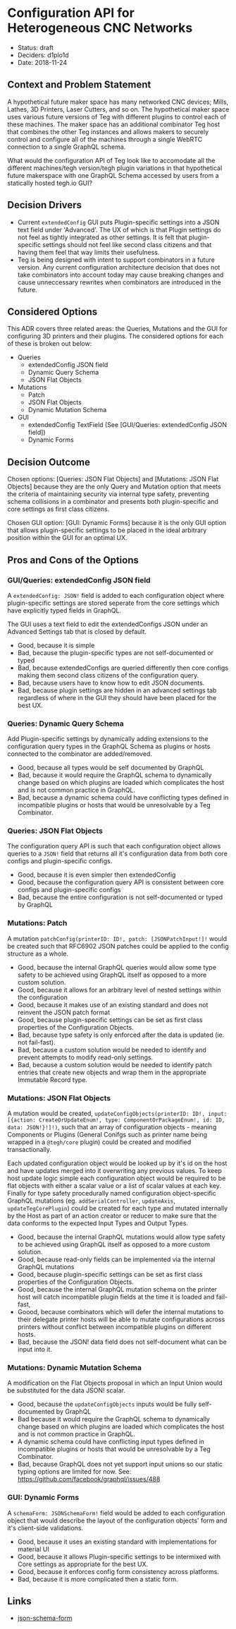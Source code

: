 # Configuration API for Heterogeneous CNC Networks
<!--
  template: https://raw.githubusercontent.com/joelparkerhenderson/architecture_decision_record/master/adr_template_madr.md
-->

* Status: draft
* Deciders: d1plo1d
* Date: 2018-11-24

## Context and Problem Statement

A hypothetical future maker space has many networked CNC devices; Mills, Lathes, 3D Printers, Laser Cutters, and so on. The hypothetical maker space uses various future versions of Teg with different plugins to control each of these machines. The maker space has an additional combinator Teg host that combines the other Teg instances and allows makers to securely control and configure all of the machines through a single WebRTC connection to a single GraphQL schema.

What would the configuration API of Teg look like to accomodate all the different machines/tegh version/tegh plugin variations in that hypothetical future makerspace with one GraphQL Schema accessed by users from a statically hosted tegh.io GUI?

## Decision Drivers

* Current `extendedConfig` GUI puts Plugin-specific settings into a JSON text field under 'Advanced'. The UX of which is that Plugin settings do not feel as tightly integrated as other settings. It is felt that plugin-specific settings should not feel like second class citizens and that having them feel that way limits their usefulness.
* Teg is being designed with intent to support combinators in a future version. Any current configuration architecture decision that does not take combinators into account today may cause breaking changes and cause unneccessary rewrites when combinators are introduced in the future.

## Considered Options

This ADR covers three related areas: the Queries, Mutations and the GUI for configuring 3D printers and their plugins. The considered options for each of these is broken out below:

* Queries
  * extendedConfig JSON field
  * Dynamic Query Schema
  * JSON Flat Objects
* Mutations
  * Patch
  * JSON Flat Objects
  * Dynamic Mutation Schema
* GUI
  * extendedConfig TextField (See [GUI/Queries: extendedConfig JSON field])
  * Dynamic Forms

## Decision Outcome

Chosen options: [Queries: JSON Flat Objects] and [Mutations: JSON Flat Objects] because they are the only Query and Mutation option that meets the criteria of maintaining security via internal type safety, preventing schema collisions in a combinator and presents both plugin-specific and core settings as first class citizens.

Chosen GUI option: [GUI: Dynamic Forms] because it is the only GUI option that allows plugin-specific settings to be placed in the ideal arbitrary position within the GUI for an optimal UX.

## Pros and Cons of the Options <!-- optional -->

### GUI/Queries: extendedConfig JSON field

A `extendedConfig: JSON!` field is added to each configuration object where plugin-specific settings are stored seperate from the core settings which have explicitly typed fields in GraphQL.

The GUI uses a text field to edit the extendedConfigs JSON under an Advanced Settings tab that is closed by default.

* Good, because it is simple
* Bad, because the plugin-specific types are not self-documented or typed
* Bad, because extendedConfigs are queried differently then core configs making them second class citizens of the configuration query.
* Bad, because users have to know how to edit JSON documents.
* Bad, because plugin settings are hidden in an advanced settings tab regardless of where in the GUI they should have been placed for the best UX.

### Queries: Dynamic Query Schema

Add Plugin-specific settings by dynamically adding extensions to the configuration query types in the GraphQL Schema as plugins or hosts connected to the combinator are added/removed.

* Good, because all types would be self documented by GraphQL
* Bad, because it would require the GraphQL schema to dynamically change based on which plugins are loaded which complicates the host and is not common practice in GraphQL.
* Bad, because a dynamic schema could have conflicting types defined in incompatible plugins or hosts that would be unresolvable by a Teg Combinator.

### Queries: JSON Flat Objects

The configuration query API is such that each configuration object allows queries to a `JSON!` field that returns all it's configuration data from both core configs and plugin-specific configs.

* Good, because it is even simpler then extendedConfig
* Good, because the configuration query API is consistent between core configs and plugin-specific configs
* Bad, because the entire configuration is not self-documented or typed by GraphQL

### Mutations: Patch

A mutation `patchConfig(printerID: ID!, patch: [JSONPatchInput!]!` would be created such that RFC6902 JSON patches could be applied to the config structure as a whole.

* Good, because the internal GraphQL queries would allow some type safety to be achieved using GraphQL itself as opposed to a more custom solution.
* Good, because it allows for an arbitrary level of nested settings within the configuration
* Good, because it makes use of an existing standard and does not reinvent the JSON patch format
* Good, because plugin-specific settings can be set as first class properties of the Configuration Objects.
* Bad, because type safety is only enforced after the data is updated (ie. not fail-fast).
* Bad, because a custom solution would be needed to identify and prevent attempts to modify read-only settings.
* Bad, because a custom solution would be needed to identify patch entries that create new objects and wrap them in the appropriate Immutable Record type.

### Mutations: JSON Flat Objects

A mutation would be created, `updateConfigObjects(printerID: ID!, input: [{action: CreateOrUpdateEnum!, type: ComponentOrPackageEnum!, id: ID, data: JSON!}!]!)`, such that an array of configuration objects - meaning Components or Plugins (General Conifgs such as printer name being wrapped in a `@tegh/core` plugin) could be created and modified transactionally.

Each updated configuration object would be looked up by it's id on the host and have updates merged into it overwriting any previous values. To keep host update logic simple each configuration object would be required to be flat objects with either a scalar value or a list of scalar values at each key. Finally for type safety procedurally named configuration object-specific GraphQL mutations (eg. `addSerialController`, `updateAxis`, `updateTegCorePlugin`) could be created for each type and mutated internally by the Host as part of an action creator or reducer to make sure that the data conforms to the expected Input Types and Output Types.

* Good, because the internal GraphQL mutations would allow type safety to be achieved using GraphQL itself as opposed to a more custom solution.
* Good, because read-only fields can be implemented via the internal GraphQL mutations
* Good, because plugin-specific settings can be set as first class properties of the Configuration Objects.
* Good, because the internal GraphQL mutation schema on the printer host will catch incompatible plugin fields at the time it is loaded and fail-fast,
* Goood, because combinators which will defer the internal mutations to their delegate printer hosts will be able to mutate configurations across printers without conflict between incompatible plugins on different hosts.
* Bad, because the JSON! data field does not self-document what can be input into it.

### Mutations: Dynamic Mutation Schema

A modification on the Flat Objects proposal in which an Input Union would be substituted for the data JSON! scalar.

* Good, because the `updateConfigObjects` inputs would be fully self-documented by GraphQL
* Bad because it would require the GraphQL schema to dynamically change based on which plugins are loaded which complicates the host and is not common practice in GraphQL.
* A dynamic schema could have conflicting input types defined in incompatible plugins or hosts that would be unresolvable by a Teg Combinator.
* Bad, because GraphQL does not yet support input unions so our static typing options are limited for now. See: https://github.com/facebook/graphql/issues/488

### GUI: Dynamic Forms

A `schemaForm: JSONSchemaForm!` field would be added to each configuration object that would describe the layout of the configuration objects' form and it's client-side validations.

* Good, because it uses an existing standard with implementations for material UI
* Good, because it allows Plugin-specific settings to be intermixed with Core settings as appropriate for the best UX.
* Good, because it enforces config form consistency across platforms.
* Bad, because it is more complicated then a static form.

## Links

* [json-schema-form](https://github.com/json-schema-form/json-schema-form/wiki/Documentation)

